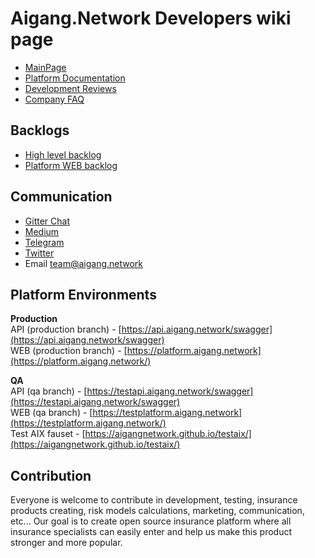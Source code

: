 # Aigang.Network Developers wiki page  
- [MainPage](https://aigang.network)  
- [Platform Documentation](http://aigang.readthedocs.io/en/latest/)  
- [Development Reviews](https://github.com/AigangNetwork/aigangnetwork.github.io/wiki)  
- [Company FAQ](FAQ.md)
  
## Backlogs  
- [High level backlog](https://github.com/AigangNetwork/aigangnetwork.github.io/projects/1)  
- [Platform WEB backlog](https://github.com/AigangNetwork/aigang-platform-web/projects/1)  
  
## Communication
- [Gitter Chat](https://gitter.im/AigangNetwork/Lobby?utm_source=share-link&utm_medium=link&utm_campaign=share-link)  
- [Medium](https://medium.com/aigang-network)  
- [Telegram](https://t.me/aigangnetwork)  
- [Twitter](https://twitter.com/aigangnetwork)  
- Email team@aigang.network  
  
## Platform Environments
**Production**  
API (production branch) - [https://api.aigang.network/swagger](https://api.aigang.network/swagger)  
WEB (production branch) - [https://platform.aigang.network](https://platform.aigang.network/)  

**QA**  
API (qa branch) - [https://testapi.aigang.network/swagger](https://testapi.aigang.network/swagger)  
WEB (qa branch) - [https://testplatform.aigang.network](https://testplatform.aigang.network/)  
Test AIX fauset - [https://aigangnetwork.github.io/testaix/](https://aigangnetwork.github.io/testaix/)

## Contribution

Everyone is welcome to contribute in development, testing, insurance products creating, risk models calculations, marketing, communication, etc... Our goal is to create open source insurance platform where all insurance specialists can easily enter and help us make this product stronger and more popular.  



 